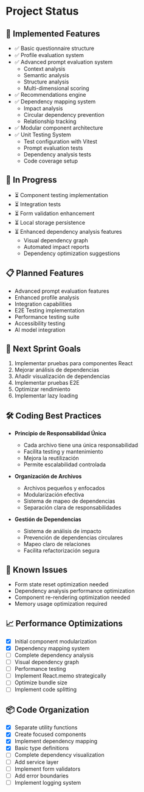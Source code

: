 # Project Status

## 🚀 Implemented Features
- ✅ Basic questionnaire structure
- ✅ Profile evaluation system
- ✅ Advanced prompt evaluation system
  - Context analysis
  - Semantic analysis
  - Structure analysis
  - Multi-dimensional scoring
- ✅ Recommendations engine
- ✅ Dependency mapping system
  - Impact analysis
  - Circular dependency prevention
  - Relationship tracking
- ✅ Modular component architecture
- ✅ Unit Testing System
  - Test configuration with Vitest
  - Prompt evaluation tests
  - Dependency analysis tests
  - Code coverage setup

## 🔄 In Progress
- ⏳ Component testing implementation
- ⏳ Integration tests
- ⏳ Form validation enhancement
- ⏳ Local storage persistence
- ⏳ Enhanced dependency analysis features
  - Visual dependency graph
  - Automated impact reports
  - Dependency optimization suggestions

## 📋 Planned Features
- Advanced prompt evaluation features
- Enhanced profile analysis
- Integration capabilities
- E2E Testing implementation
- Performance testing suite
- Accessibility testing
- AI model integration

## 🎯 Next Sprint Goals
1. Implementar pruebas para componentes React
2. Mejorar análisis de dependencias
3. Añadir visualización de dependencias
4. Implementar pruebas E2E
5. Optimizar rendimiento
6. Implementar lazy loading

## 🛠 Coding Best Practices
- **Principio de Responsabilidad Única**
  - Cada archivo tiene una única responsabilidad
  - Facilita testing y mantenimiento
  - Mejora la reutilización
  - Permite escalabilidad controlada

- **Organización de Archivos**
  - Archivos pequeños y enfocados
  - Modularización efectiva
  - Sistema de mapeo de dependencias
  - Separación clara de responsabilidades

- **Gestión de Dependencias**
  - Sistema de análisis de impacto
  - Prevención de dependencias circulares
  - Mapeo claro de relaciones
  - Facilita refactorización segura

## 🐛 Known Issues
- Form state reset optimization needed
- Dependency analysis performance optimization
- Component re-rendering optimization needed
- Memory usage optimization required

## 📈 Performance Optimizations
- [x] Initial component modularization
- [x] Dependency mapping system
- [ ] Complete dependency analysis
- [ ] Visual dependency graph
- [ ] Performance testing
- [ ] Implement React.memo strategically
- [ ] Optimize bundle size
- [ ] Implement code splitting

## 📦 Code Organization
- [x] Separate utility functions
- [x] Create focused components
- [x] Implement dependency mapping
- [x] Basic type definitions
- [ ] Complete dependency visualization
- [ ] Add service layer
- [ ] Implement form validators
- [ ] Add error boundaries
- [ ] Implement logging system